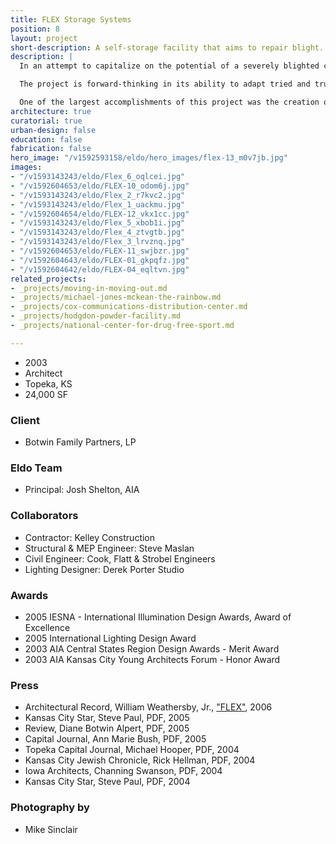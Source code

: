 ```yaml
---
title: FLEX Storage Systems
position: 8
layout: project
short-description: A self-storage facility that aims to repair blight.
description: |
  In an attempt to capitalize on the potential of a severely blighted commercial corridor in Topeka, Kansas, the owner of an inherited post-war strip center hired El Dorado to redevelop the site into a two-phase self-storage facility. A flexible building system was developed that has the unique ability to adapt to commercial or retail uses with minimal additional construction, should the economy of the region improve.

  The project is forward-thinking in its ability to adapt tried and true industry rules for successful self-storage facilities while providing a sensible redevelopment strategy for alternate future functions.

  One of the largest accomplishments of this project was the creation of “FLEX” zoning designation that allows the project to seamlessly upgrade over time from storage to commercial to retail uses as the market allows, all without the need to return to the city for rezoning.
architecture: true
curatorial: true
urban-design: false
education: false
fabrication: false
hero_image: "/v1592593158/eldo/hero_images/flex-13_m0v7jb.jpg"
images:
- "/v1593143243/eldo/Flex_6_oqlcei.jpg"
- "/v1592604653/eldo/FLEX-10_odom6j.jpg"
- "/v1593143243/eldo/Flex_2_r7kvc2.jpg"
- "/v1593143243/eldo/Flex_1_uackmu.jpg"
- "/v1592604654/eldo/FLEX-12_vkx1cc.jpg"
- "/v1593143243/eldo/Flex_5_xbob1i.jpg"
- "/v1593143243/eldo/Flex_4_ztvgtb.jpg"
- "/v1593143243/eldo/Flex_3_lrvznq.jpg"
- "/v1592604653/eldo/FLEX-11_swjbzr.jpg"
- "/v1592604643/eldo/FLEX-01_gkpqfz.jpg"
- "/v1592604642/eldo/FLEX-04_eqltvn.jpg"
related_projects:
- _projects/moving-in-moving-out.md
- _projects/michael-jones-mckean-the-rainbow.md
- _projects/cox-communications-distribution-center.md
- _projects/hodgdon-powder-facility.md
- _projects/national-center-for-drug-free-sport.md

---
```

* 2003
* Architect
* Topeka, KS
* 24,000 SF

### Client

* Botwin Family Partners, LP

### Eldo Team

* Principal: Josh Shelton, AIA

### Collaborators

* Contractor: Kelley Construction
* Structural & MEP Engineer: Steve Maslan
* Civil Engineer: Cook, Flatt & Strobel Engineers
* Lighting Designer: Derek Porter Studio

### Awards

* 2005 IESNA - International Illumination Design Awards, Award of Excellence
* 2005 International Lighting Design Award
* 2003 AIA Central States Region Design Awards - Merit Award
* 2003 AIA Kansas City Young Architects Forum -  Honor Award

### Press

* Architectural Record, William Weathersby, Jr., ["FLEX"](undefined "FLEX"), 2006
* Kansas City Star, Steve Paul, PDF, 2005
* Review, Diane Botwin Alpert, PDF, 2005
* Capital Journal, Ann Marie Bush, PDF, 2005
* Topeka Capital Journal, Michael Hooper, PDF, 2004
* Kansas City Jewish Chronicle, Rick Hellman, PDF, 2004
* Iowa Architects, Channing Swanson, PDF, 2004
* Kansas City Star, Steve Paul, PDF, 2004

### Photography by

* Mike Sinclair